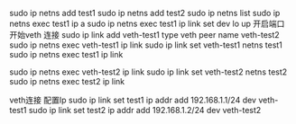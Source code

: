 
sudo ip netns add test1
sudo ip netns add test2
sudo ip netns list
sudo ip netns exec test1 ip a
sudo ip netns exec test1  ip link set dev lo up 开启端口
开始veth 连接
sudo ip link add veth-test1 type veth peer name veth-test2 
sudo ip netns exec veth-test1  ip link
sudo ip link set veth-test1 netns test1
sudo ip netns exec test1  ip link

sudo ip netns exec veth-test2  ip link
sudo ip link set veth-test2 netns test2
sudo ip netns exec test2  ip link

veth连接 配置Ip
sudo ip link set test1 ip addr add 192.168.1.1/24 dev veth-test1
sudo ip link set test2 ip addr add 192.168.1.2/24 dev veth-test2

